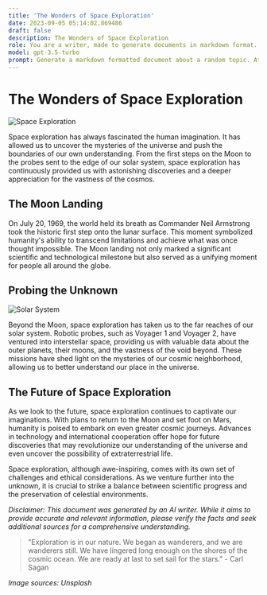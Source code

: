 ```yaml
---
title: 'The Wonders of Space Exploration'
date: 2023-09-05 05:14:02.869486
draft: false
description: The Wonders of Space Exploration
role: You are a writer, made to generate documents in markdown format. It is very important that all of the documents you generate are in valid markdown format.
model: gpt-3.5-turbo
prompt: Generate a markdown formatted document about a random topic. At the bottom, include a disclaimer explaining that the document was generated by you. The first line of the document should be the title. Make sure that the entire document is in proper markdown format, using a mix of various tags to make the document visually appealing.
---
```


# The Wonders of Space Exploration

![Space Exploration](https://images.unsplash.com/photo-1516035069374-29a1b244cc32?ixlib=rb-1.2.1&auto=format&fit=crop&w=1350&q=80)

Space exploration has always fascinated the human imagination. It has allowed us to uncover the mysteries of the universe and push the boundaries of our own understanding. From the first steps on the Moon to the probes sent to the edge of our solar system, space exploration has continuously provided us with astonishing discoveries and a deeper appreciation for the vastness of the cosmos.

## The Moon Landing

On July 20, 1969, the world held its breath as Commander Neil Armstrong took the historic first step onto the lunar surface. This moment symbolized humanity's ability to transcend limitations and achieve what was once thought impossible. The Moon landing not only marked a significant scientific and technological milestone but also served as a unifying moment for people all around the globe.

## Probing the Unknown

![Solar System](https://images.unsplash.com/photo-1580933543372-baedec66f13e?ixlib=rb-1.2.1&auto=format&fit=crop&w=1900&q=80)

Beyond the Moon, space exploration has taken us to the far reaches of our solar system. Robotic probes, such as Voyager 1 and Voyager 2, have ventured into interstellar space, providing us with valuable data about the outer planets, their moons, and the vastness of the void beyond. These missions have shed light on the mysteries of our cosmic neighborhood, allowing us to better understand our place in the universe.

## The Future of Space Exploration

As we look to the future, space exploration continues to captivate our imaginations. With plans to return to the Moon and set foot on Mars, humanity is poised to embark on even greater cosmic journeys. Advances in technology and international cooperation offer hope for future discoveries that may revolutionize our understanding of the universe and even uncover the possibility of extraterrestrial life.

Space exploration, although awe-inspiring, comes with its own set of challenges and ethical considerations. As we venture further into the unknown, it is crucial to strike a balance between scientific progress and the preservation of celestial environments.

*Disclaimer: This document was generated by an AI writer. While it aims to provide accurate and relevant information, please verify the facts and seek additional sources for a comprehensive understanding.*

> "Exploration is in our nature. We began as wanderers, and we are wanderers still. We have lingered long enough on the shores of the cosmic ocean. We are ready at last to set sail for the stars." - Carl Sagan

*Image sources: Unsplash*